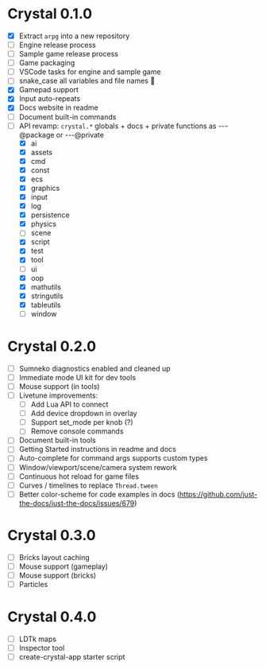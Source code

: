 # Crystal 0.1.0

- [x] Extract `arpg` into a new repository
- [ ] Engine release process
- [ ] Sample game release process
- [ ] Game packaging
- [ ] VSCode tasks for engine and sample game
- [ ] snake_case all variables and file names 🐍
- [x] Gamepad support
- [x] Input auto-repeats
- [x] Docs website in readme
- [ ] Document built-in commands
- [ ] API revamp: `crystal.*` globals + docs + private functions as ---@package or ---@private
  - [x] ai
  - [x] assets
  - [x] cmd
  - [x] const
  - [x] ecs
  - [x] graphics
  - [x] input
  - [x] log
  - [x] persistence
  - [x] physics
  - [ ] scene
  - [x] script
  - [x] test
  - [x] tool
  - [ ] ui
  - [x] oop
  - [x] mathutils
  - [x] stringutils
  - [x] tableutils
  - [ ] window

# Crystal 0.2.0

- [ ] Sumneko diagnostics enabled and cleaned up
- [ ] Immediate mode UI kit for dev tools
- [ ] Mouse support (in tools)
- [ ] Livetune improvements:
  - [ ] Add Lua API to connect
  - [ ] Add device dropdown in overlay
  - [ ] Support set_mode per knob (?)
  - [ ] Remove console commands
- [ ] Document built-in tools
- [ ] Getting Started instructions in readme and docs
- [ ] Auto-complete for command args supports custom types
- [ ] Window/viewport/scene/camera system rework
- [ ] Continuous hot reload for game files
- [ ] Curves / timelines to replace `Thread.tween`
- [ ] Better color-scheme for code examples in docs (https://github.com/just-the-docs/just-the-docs/issues/679)

# Crystal 0.3.0

- [ ] Bricks layout caching
- [ ] Mouse support (gameplay)
- [ ] Mouse support (bricks)
- [ ] Particles

# Crystal 0.4.0

- [ ] LDTk maps
- [ ] Inspector tool
- [ ] create-crystal-app starter script

